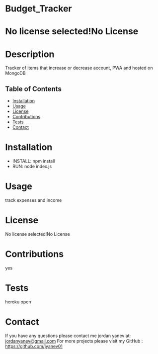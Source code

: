 # Budget_Tracker
  # No license selected!No License

  # Description
  Tracker of items that increase or decrease account, PWA and hosted on MongoDB

  ## Table of Contents
  * [Installation](#installation)
  * [Usage](#usage)
  * [License](#license)
  * [Contributions](#contributions)
  * [Tests](#tests)
  * [Contact](#contact)

  

  # Installation
  * INSTALL: npm install
  * RUN: node index.js

  # Usage
  track expenses and income

  # License
  No license selected!No License

  # Contributions
  yes

  # Tests
  heroku open

  # Contact
  If you have any questions please contact me jordan yanev at: jordanyanev@gmail.com 
  For more projects please visit my GitHub : https://github.com/jyanev01
